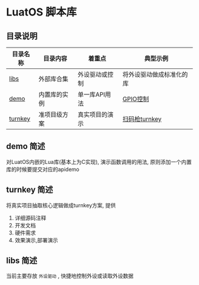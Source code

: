 # LuatOS 脚本库

## 目录说明

|目录名称|目录内容|着重点|典型示例|
|--------|-------|----|---------|
|[libs](libs)|外部库合集|外设驱动或控制|将外设驱动做成标准化的库|[ADS1115](libs/peripheral/ADS1115)|
|[demo](../demo) |内置库的实例|单一库API用法|[GPIO控制](../demo/gpio)|
|[turnkey](turnkey)|准项目级方案|真实项目的演示|[扫码枪turnkey](turnkey/scanner_air105/)|

## demo 简述

对LuatOS内嵌的Lua库(基本上为C实现), 演示函数调用的用法, 原则添加一个内置库的时候要提交对应的apidemo

## turnkey 简述

将真实项目抽取核心逻辑做成turnkey方案, 提供

1. 详细源码注释
2. 开发文档
3. 硬件需求
4. 效果演示,部署演示

## libs 简述

当前主要存放 `外设驱动` , 快捷地控制外设或读取外设数据
